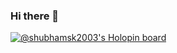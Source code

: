 ### Hi there 👋

<!--
**Shubhamsk2003/Shubhamsk2003** is a ✨ _special_ ✨ repository because its `README.md` (this file) appears on your GitHub profile.

Here are some ideas to get you started:

- 🔭 I’m currently working on ...
- 🌱 I’m currently learning ...
- 👯 I’m looking to collaborate on ...
- 🤔 I’m looking for help with ...
- 💬 Ask me about ...
- 📫 How to reach me: ...
- 😄 Pronouns: ...
- ⚡ Fun fact: ...
-->
[![@shubhamsk2003's Holopin board](https://holopin.io/api/user/board?user=shubhamsk2003)](https://holopin.io/@shubhamsk2003)
